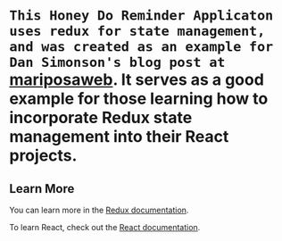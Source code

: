 # `This Honey Do Reminder Applicaton uses redux for state management, and was created as an example for Dan Simonson's blog post at` [mariposaweb](https://mariposaweb.net/blog). It serves as a good example for those learning how to incorporate Redux state management into their React projects.

## Learn More

You can learn more in the [Redux documentation](https://redux.js.org/).

To learn React, check out the [React documentation](https://reactjs.org/).

